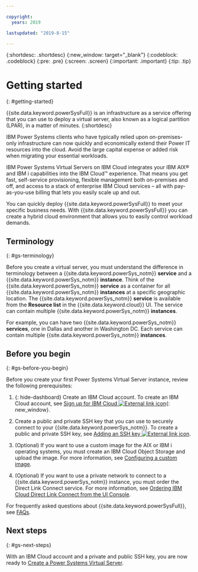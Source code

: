 ```yaml
---

copyright:
  years: 2019

lastupdated: "2019-8-15"

---
```


{:shortdesc: .shortdesc}
{:new_window: target="_blank"}
{:codeblock: .codeblock}
{:pre: .pre}
{:screen: .screen}
{:important: .important}
{:tip: .tip}

# Getting started
{: #getting-started}

{{site.data.keyword.powerSysFull}} is an infrastructure as a service offering that you can use to deploy a virtual server, also known as a logical partition (LPAR), in a matter of minutes.
{:shortdesc}

IBM Power Systems clients who have typically relied upon on-premises-only infrastructure can now quickly and economically extend their Power IT resources into the cloud. Avoid the large capital expense or added risk when migrating your essential workloads.

IBM Power Systems Virtual Servers on IBM Cloud integrates your IBM AIX® and IBM i capabilities into the IBM Cloud™ experience. That means you get fast, self-service provisioning, flexible management both on-premises and off, and access to a stack of enterprise IBM Cloud services – all with pay-as-you-use billing that lets you easily scale up and out.

You can quickly deploy {{site.data.keyword.powerSysFull}} to meet your specific business needs. With {{site.data.keyword.powerSysFull}}  you can create a hybrid cloud environment that allows you to easily control workload demands.

## Terminology
{: #gs-terminology}

Before you create a virtual server, you must understand the difference in terminology between a {{site.data.keyword.powerSys_notm}} **service** and a {{site.data.keyword.powerSys_notm}} **instance**. Think of the {{site.data.keyword.powerSys_notm}} **service** as a container for all {{site.data.keyword.powerSys_notm}} **instances** at a specific geographic location. The {{site.data.keyword.powerSys_notm}} **service** is available from the **Resource list** in the {{site.data.keyword.cloud}} UI. The service can contain multiple {{site.data.keyword.powerSys_notm}} **instances**.

For example, you can have two {{site.data.keyword.powerSys_notm}} **services**, one in Dallas and another in Washington DC. Each service can contain multiple {{site.data.keyword.powerSys_notm}} **instances**.

## Before you begin
{: #gs-before-you-begin}

Before you create your first Power Systems Virtual Server instance, review the following prerequisites:

1. {: hide-dashboard} Create an IBM Cloud account. To create an IBM Cloud account, see [Sign up for IBM Cloud ![External link icon](../icons/launch-glyph.svg "External link icon")](https://cloud.ibm.com/registration){: new_window}.

2. Create a public and private SSH key that you can use to securely connect to your {{site.data.keyword.powerSys_notm}}. To create a public and private SSH key, see [Adding an SSH key ![External link icon](../icons/launch-glyph.svg "External link icon")](https://cloud.ibm.com/docs/infrastructure/ssh-keys?topic=ssh-keys-adding-an-ssh-key).

3. (Optional) If you want to use a custom image for the AIX or IBM i operating systems, you must create an IBM Cloud Object Storage and upload the image. For more information, see [Configuring a custom image](/docs/infrastructure/power-iaas?topic=power-iaas-configuring-custom-image#configuring-custom-image).

4. (Optional) If you want to use a private network to connect to a {{site.data.keyword.powerSys_notm}} instance, you must order the Direct Link Connect service. For more information, see [Ordering IBM Cloud Direct Link Connect from the UI Console](/docs/infrastructure/power-iaas?topic=power-iaas-ordering-direct-link-connect).

For frequently asked questions about {{site.data.keyword.powerSysFull}}, see [FAQs](/docs/infrastructure/power-iaas?topic=power-iaas-power-iaas-faqs).

## Next steps
{: #gs-next-steps}

With an IBM Cloud account and a private and public SSH key, you are now ready to [Create a Power Systems Virtual Server](/docs/infrastructure/power-iaas?topic=power-iaas-creating-power-virtual-server#creating-power-virtual-server).
